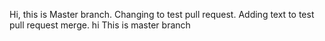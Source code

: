 Hi, this is Master branch.
Changing to test pull request.
Adding text to test pull request merge.
hi This is master branch